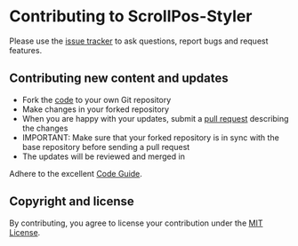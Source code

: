 # Contributing to ScrollPos-Styler

Please use the [issue tracker](https://github.com/acch/scrollpos-styler/issues) to ask questions, report bugs and request features.

## Contributing new content and updates

- Fork the [code](https://github.com/acch/scrollpos-styler) to your own Git repository
- Make changes in your forked repository
- When you are happy with your updates, submit a [pull request](https://github.com/acch/scrollpos-styler/pulls) describing the changes
- IMPORTANT: Make sure that your forked repository is in sync with the base repository before sending a pull request
- The updates will be reviewed and merged in

Adhere to the excellent [Code Guide](http://codeguide.co/).

## Copyright and license

By contributing, you agree to license your contribution under the [MIT License](LICENSE).
